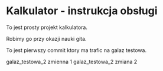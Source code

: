 # Kalkulator - instrukcja obsługi

To jest prosty projekt kalkulatora.

Robimy go przy okazji nauki gita.

To jest pierwszy commit ktory ma trafic na galaz testowa.

galaz_testowa_2 zmienna 1
galaz_testowa_2 zmiana 2
